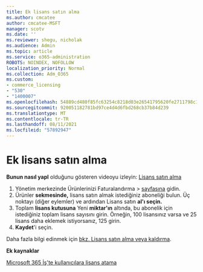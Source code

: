 ```yaml
---
title: Ek lisans satın alma
ms.author: cmcatee
author: cmcatee-MSFT
manager: scotv
ms.date: ''
ms.reviewer: shegu, nicholak
ms.audience: Admin
ms.topic: article
ms.service: o365-administration
ROBOTS: NOINDEX, NOFOLLOW
localization_priority: Normal
ms.collection: Adm_O365
ms.custom:
- commerce_licensing
- "530"
- "1400007"
ms.openlocfilehash: 54889cd480f85fc63254c8218d03e26541795620fe2711798c19c9c503637f92
ms.sourcegitcommit: 920051182781bd97ce4d4d6fbd268cb37b84d239
ms.translationtype: MT
ms.contentlocale: tr-TR
ms.lasthandoff: 08/11/2021
ms.locfileid: "57892947"
---
```

# <a name="buy-additional-licenses"></a>Ek lisans satın alma

**Bunun nasıl yapl** olduğunu gösteren videoyu izleyin: [Lisans satın alma](https://go.microsoft.com/fwlink/p/?linkid=2154857)

1. Yönetim merkezinde Ürünlerinizi Faturalandırma   >  [sayfasına](https://go.microsoft.com/fwlink/p/?linkid=842054) gidin.
2. Ürünler **sekmesinde,** lisans satın almak istediğiniz aboneliği bulun. Üç noktayı (diğer eylemler) ve ardından Lisans satın **al'ı seçin.**
3. Toplam **lisans kutusuna** Yeni **miktar'ın** altında, bu abonelik için istediğiniz toplam lisans sayısını girin. Örneğin, 100 lisansınız varsa ve 25 lisans daha eklemek istiyorsanız, 125 girin.
4. **Kaydet**'i seçin.

Daha fazla bilgi edinmek için [bkz. Lisans satın alma veya kaldırma](https://docs.microsoft.com/microsoft-365/commerce/licenses/buy-licenses).

**Ek kaynaklar**

[Microsoft 365 İş'te kullanıcılara lisans atama](https://docs.microsoft.com/microsoft-365/admin/manage/assign-licenses-to-users)